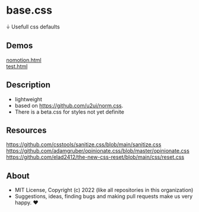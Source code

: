 # base.css
⏚ Usefull css defaults

## Demos

[nomotion.html](http://gcdn.li/u2ui/u2@main/css/base/tests/nomotion.html)  
[test.html](http://gcdn.li/u2ui/u2@main/css/base/tests/test.html)  

## Description

- lightweight
- based on https://github.com/u2ui/norm.css.  
- There is a beta.css for styles not yet definite

## Resources

https://github.com/csstools/sanitize.css/blob/main/sanitize.css  
https://github.com/adamgruber/opinionate.css/blob/master/opinionate.css  
https://github.com/elad2412/the-new-css-reset/blob/main/css/reset.css

## About

- MIT License, Copyright (c) 2022 <u2> (like all repositories in this organization) <br>
- Suggestions, ideas, finding bugs and making pull requests make us very happy. ♥

